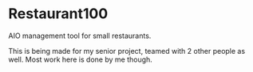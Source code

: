 Restaurant100
=============

AIO management tool for small restaurants.

This is being made for my senior project, teamed with 2 other people as well. Most work here is done by me though.
